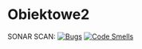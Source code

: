 # Obiektowe2

SONAR SCAN:
[![Bugs](https://sonarcloud.io/api/project_badges/measure?project=LukaszLik_Obiektowe2&metric=bugs)](https://sonarcloud.io/dashboard?id=LukaszLik_Obiektowe2)
[![Code Smells](https://sonarcloud.io/api/project_badges/measure?project=LukaszLik_Obiektowe2&metric=code_smells)](https://sonarcloud.io/dashboard?id=LukaszLik_Obiektowe2)
